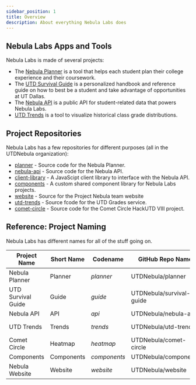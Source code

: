 ```yaml
---
sidebar_position: 1
title: Overview
description: About everything Nebula Labs does
---
```


## Nebula Labs Apps and Tools

Nebula Labs is made of several projects:

- The [Nebula Planner](/docs/about/projects/planner) is a tool that helps each student
  plan their college experience and their coursework.
- The [UTD Survival Guide](/docs/about/projects/utd-survival-guide) is a personalized
  handbook and reference guide on how to best be a student and take advantage of
  opportunities at UT Dallas.
- The [Nebula API](/docs/about/projects/api) is a public API for student-related data
  that powers Nebula Labs.
- [UTD Trends](/docs/about/projects/utd-grades) is a tool to visualize historical
  class grade distributions.

## Project Repositories

Nebula Labs has a few repositories for different purposes (all in the
UTDNebula organization):

- [planner](https://github.com/UTDNebula/planner) - Source code for the Nebula
  Planner.
- [nebula-api](https://github.com/UTDNebula/nebula-api) - Source code for the
  Nebula API.
- [client-library](https://github.com/UTDNebula/client-library) - A JavaScipt
  client library to interface with the Nebula API.
- [components](https://github.com/UTDNebula/components) - A custom shared
  component library for Nebula Labs projects.
- [website](https://github.com/UTDNebula/website) - Source for the Project
  Nebula team website
- [utd-trends](https://github.com/UTDNebula/utd-trends) - Source fcode for the
  UTD Grades service.
- [comet-circle](https://github.com/UTDNebula/comet-circle) - Source code for
  the Comet Circle HackUTD VIII project.

## Reference: Project Naming

Nebula Labs has different names for all of the stuff going on.

| **Project Name**   | **Short Name** | **Codename** | **GitHub Repo Name**     | **Project Website**                                                                         |
| ------------------ | -------------- | ------------ | ------------------------ | ------------------------------------------------------------------------------------------- |
| Nebula Planner     | Planner        | _planner_    | UTDNebula/planner        | [utdnebula.com](https://utdnebula.com)                                                      |
| UTD Survival Guide | Guide          | _guide_      | UTDNebula/survival-guide | [utd.guide](https://utd.guide)                                                              |
| Nebula API         | API            | _api_        | UTDNebula/nebula-api     | [api.utdnebula.com](https://api.utdnebula.com)                                              |
| UTD Trends         | Trends         | _trends_     | UTDNebula/utd-trends     | [utdgrades.com](https://utdgrades.com) [grades.utdnebula.com](https://grades.utdnebula.com) |
| Comet Circle       | Heatmap        | _heatmap_    | UTDNebula/comet-circle   | [heatmap.utdenbula.com](http://heatmap.utdnebula.com)                                       |
| Components         | Components     | _components_ | UTDNebula/components     |                                                                                             |
| Nebula Website     | Website        | _website_    | UTDNebula/website        | [about.utdnebula.com](https://about.utdnebula.com)                                          |
